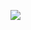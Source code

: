 <img
  src="https://cr-ss-service.azurewebsites.net/api/ScreenShot?widget=summary&username=z3r0c00l-2k"
/>
